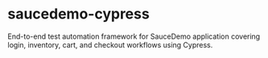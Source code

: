 # saucedemo-cypress
End-to-end test automation framework for SauceDemo application covering login, inventory, cart, and checkout workflows using Cypress.
